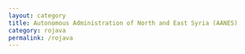 ```yaml
---
layout: category
title: Autonomous Administration of North and East Syria (AANES)
category: rojava
permalink: /rojava
---
```

